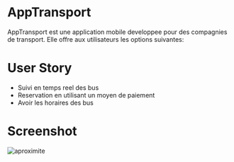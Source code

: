 # AppTransport
AppTransport est une application mobile developpee pour des compagnies de transport. Elle offre aux utilisateurs les options suivantes:

# User Story
- Suivi en temps reel des bus
- Reservation en utilisant un moyen de paiement
- Avoir les horaires des bus

# Screenshot
<img src="https://i.imgur.com/HVUwjVj.png" alt="aproximite "/>
